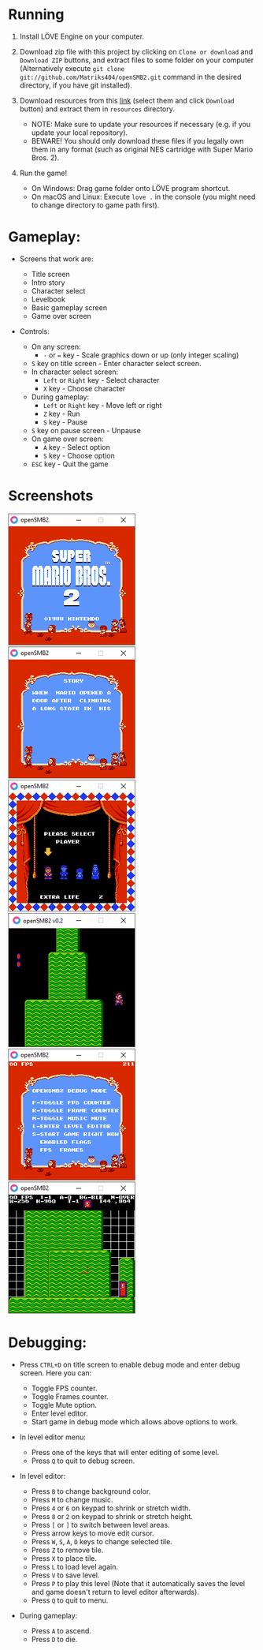 # Running

1. Install LÖVE Engine on your computer.

2. Download zip file with this project by clicking on `Clone or download` and `Download ZIP` buttons, and extract files to some folder on your computer (Alternatively execute `git clone git://github.com/Matriks404/openSMB2.git` command in the desired directory, if you have git installed).

3. Download resources from this [link](https://drive.google.com/drive/folders/1Gqw8yUSekHwrbAnHErZbr7AdeugurBRq?usp=sharing) (select them and click `Download` button) and extract them in `resources` directory.

	* NOTE: Make sure to update your resources if necessary (e.g. if you update your local repository).
	* BEWARE! You should only download these files if you legally own them in any format (such as original NES cartridge with Super Mario Bros. 2).

4. Run the game!
	* On Windows: Drag game folder onto LÖVE program shortcut.
	* On macOS and Linux: Execute `love .` in the console (you might need to change directory to game path first).

# Gameplay:

* Screens that work are:
	* Title screen
	* Intro story
	* Character select
	* Levelbook
	* Basic gameplay screen
	* Game over screen

* Controls:
	* On any screen:
		* `-` or `=` key - Scale graphics down or up (only integer scaling)
	* `S` key on title screen - Enter character select screen.
	* In character select screen:
		* `Left` or `Right` key - Select character
		* `X` key - Choose character
	* During gameplay:
		* `Left` or `Right` key - Move left or right
		* `Z` key - Run
		* `S` key - Pause
	* `S` key on pause screen - Unpause
	* On game over screen:
		* `A` key - Select option
		* `S` key - Choose option
	* `ESC` key - Quit the game

# Screenshots

![Title screen](/screenshots/1.png)
![Intro story](/screenshots/2.png)
![Character select](/screenshots/3.png)
![Gameplay](/screenshots/4.png)
![Debug screen](/screenshots/5.png)
![Level editor](/screenshots/6.png)


# Debugging:

* Press `CTRL+D` on title screen to enable debug mode and enter debug screen. Here you can:
	* Toggle FPS counter.
	* Toggle Frames counter.
	* Toggle Mute option.
	* Enter level editor.
	* Start game in debug mode which allows above options to work.

* In level editor menu:
	* Press one of the keys that will enter editing of some level.
	* Press `Q` to quit to debug screen.

* In level editor:
	* Press `B` to change background color.
	* Press `M` to change music.
	* Press `4` or `6` on keypad to shrink or stretch width.
	* Press `8` or `2` on keypad to shrink or stretch height.
	* Press `[` or `]` to switch between level areas.
	* Press arrow keys to move edit cursor.
	* Press `W`, `S`, `A`, `D` keys to change selected tile.
	* Press `Z` to remove tile.
	* Press `X` to place tile.
	* Press `L` to load level again.
	* Press `V` to save level.
	* Press `P` to play this level (Note that it automatically saves the level and game doesn't return to level editor afterwards).
	* Press `Q` to quit to menu.

* During gameplay:
	* Press `A` to ascend.
	* Press `D` to die.